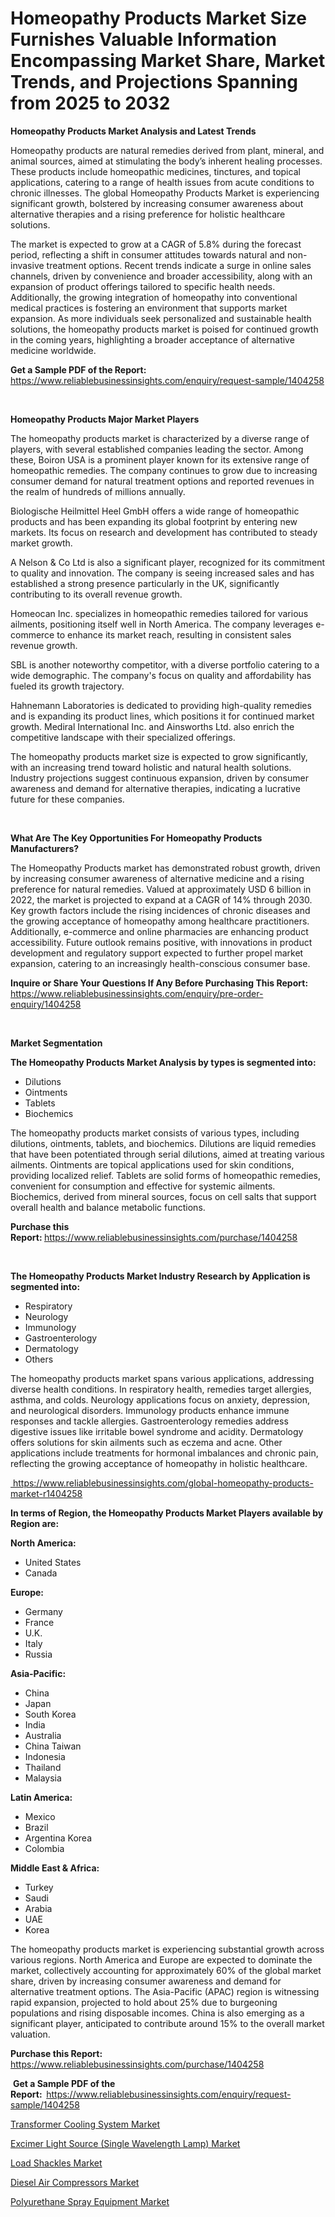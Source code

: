 <p><h1>Homeopathy Products Market Size Furnishes Valuable Information Encompassing Market Share, Market Trends, and Projections Spanning from 2025 to 2032</h1></p><p><strong>Homeopathy Products Market Analysis and Latest Trends</strong></p>
<p><p>Homeopathy products are natural remedies derived from plant, mineral, and animal sources, aimed at stimulating the body’s inherent healing processes. These products include homeopathic medicines, tinctures, and topical applications, catering to a range of health issues from acute conditions to chronic illnesses. The global Homeopathy Products Market is experiencing significant growth, bolstered by increasing consumer awareness about alternative therapies and a rising preference for holistic healthcare solutions. </p><p>The market is expected to grow at a CAGR of 5.8% during the forecast period, reflecting a shift in consumer attitudes towards natural and non-invasive treatment options. Recent trends indicate a surge in online sales channels, driven by convenience and broader accessibility, along with an expansion of product offerings tailored to specific health needs. Additionally, the growing integration of homeopathy into conventional medical practices is fostering an environment that supports market expansion. As more individuals seek personalized and sustainable health solutions, the homeopathy products market is poised for continued growth in the coming years, highlighting a broader acceptance of alternative medicine worldwide.</p></p>
<p><strong>Get a Sample PDF of the Report:&nbsp;</strong> <a href="https://www.reliablebusinessinsights.com/enquiry/request-sample/1404258?utm_campaign=3568&utm_medium=2&utm_source=Github&utm_content=ia&utm_term=28032025&utm_id=homeopathy-products">https://www.reliablebusinessinsights.com/enquiry/request-sample/1404258</a></p>
<p>&nbsp;</p>
<p><strong>Homeopathy Products Major Market Players</strong></p>
<p><p>The homeopathy products market is characterized by a diverse range of players, with several established companies leading the sector. Among these, Boiron USA is a prominent player known for its extensive range of homeopathic remedies. The company continues to grow due to increasing consumer demand for natural treatment options and reported revenues in the realm of hundreds of millions annually.</p><p>Biologische Heilmittel Heel GmbH offers a wide range of homeopathic products and has been expanding its global footprint by entering new markets. Its focus on research and development has contributed to steady market growth.</p><p>A Nelson & Co Ltd is also a significant player, recognized for its commitment to quality and innovation. The company is seeing increased sales and has established a strong presence particularly in the UK, significantly contributing to its overall revenue growth.</p><p>Homeocan Inc. specializes in homeopathic remedies tailored for various ailments, positioning itself well in North America. The company leverages e-commerce to enhance its market reach, resulting in consistent sales revenue growth.</p><p>SBL is another noteworthy competitor, with a diverse portfolio catering to a wide demographic. The company's focus on quality and affordability has fueled its growth trajectory.</p><p>Hahnemann Laboratories is dedicated to providing high-quality remedies and is expanding its product lines, which positions it for continued market growth. Mediral International Inc. and Ainsworths Ltd. also enrich the competitive landscape with their specialized offerings.</p><p>The homeopathy products market size is expected to grow significantly, with an increasing trend toward holistic and natural health solutions. Industry projections suggest continuous expansion, driven by consumer awareness and demand for alternative therapies, indicating a lucrative future for these companies.</p></p>
<p>&nbsp;</p>
<p><strong>What Are The Key Opportunities For Homeopathy Products Manufacturers?</strong></p>
<p><p>The Homeopathy Products market has demonstrated robust growth, driven by increasing consumer awareness of alternative medicine and a rising preference for natural remedies. Valued at approximately USD 6 billion in 2022, the market is projected to expand at a CAGR of 14% through 2030. Key growth factors include the rising incidences of chronic diseases and the growing acceptance of homeopathy among healthcare practitioners. Additionally, e-commerce and online pharmacies are enhancing product accessibility. Future outlook remains positive, with innovations in product development and regulatory support expected to further propel market expansion, catering to an increasingly health-conscious consumer base.</p></p>
<p><strong>Inquire or Share Your Questions If Any Before Purchasing This Report:</strong> <a href="https://www.reliablebusinessinsights.com/enquiry/pre-order-enquiry/1404258?utm_campaign=3568&utm_medium=2&utm_source=Github&utm_content=ia&utm_term=28032025&utm_id=homeopathy-products">https://www.reliablebusinessinsights.com/enquiry/pre-order-enquiry/1404258</a></p>
<p>&nbsp;</p>
<p><strong>Market Segmentation</strong></p>
<p><strong>The Homeopathy Products Market Analysis by types is segmented into:</strong></p>
<p><ul><li>Dilutions</li><li>Ointments</li><li>Tablets</li><li>Biochemics</li></ul></p>
<p><p>The homeopathy products market consists of various types, including dilutions, ointments, tablets, and biochemics. Dilutions are liquid remedies that have been potentiated through serial dilutions, aimed at treating various ailments. Ointments are topical applications used for skin conditions, providing localized relief. Tablets are solid forms of homeopathic remedies, convenient for consumption and effective for systemic ailments. Biochemics, derived from mineral sources, focus on cell salts that support overall health and balance metabolic functions.</p></p>
<p><strong>Purchase this Report:&nbsp;</strong><a href="https://www.reliablebusinessinsights.com/purchase/1404258?utm_campaign=3568&utm_medium=2&utm_source=Github&utm_content=ia&utm_term=28032025&utm_id=homeopathy-products">https://www.reliablebusinessinsights.com/purchase/1404258</a></p>
<p>&nbsp;</p>
<p><strong>The Homeopathy Products Market Industry Research by Application is segmented into:</strong></p>
<p><ul><li>Respiratory</li><li>Neurology</li><li>Immunology</li><li>Gastroenterology</li><li>Dermatology</li><li>Others</li></ul></p>
<p><p>The homeopathy products market spans various applications, addressing diverse health conditions. In respiratory health, remedies target allergies, asthma, and colds. Neurology applications focus on anxiety, depression, and neurological disorders. Immunology products enhance immune responses and tackle allergies. Gastroenterology remedies address digestive issues like irritable bowel syndrome and acidity. Dermatology offers solutions for skin ailments such as eczema and acne. Other applications include treatments for hormonal imbalances and chronic pain, reflecting the growing acceptance of homeopathy in holistic healthcare.</p></p>
<p><a href="https://www.reliablebusinessinsights.com/global-homeopathy-products-market-r1404258?utm_campaign=3568&utm_medium=2&utm_source=Github&utm_content=ia&utm_term=28032025&utm_id=homeopathy-products">&nbsp;https://www.reliablebusinessinsights.com/global-homeopathy-products-market-r1404258</a></p>
<p><strong>In terms of Region, the Homeopathy Products Market Players available by Region are:</strong></p>
<p>
    <p> <strong> North America: </strong>
        <ul>
            <li>United States</li>
            <li>Canada</li>
        </ul>
        </p> 
    <p> <strong> Europe: </strong>
        <ul>
            <li>Germany</li>
            <li>France</li>
            <li>U.K.</li>
            <li>Italy</li>
            <li>Russia</li>
        </ul>
        </p> 
    <p> <strong> Asia-Pacific: </strong>
        <ul>
            <li>China</li>
            <li>Japan</li>
            <li>South Korea</li>
            <li>India</li>
            <li>Australia</li>
            <li>China Taiwan</li>
            <li>Indonesia</li>
            <li>Thailand</li>
            <li>Malaysia</li>
        </ul>
        </p> 
    <p> <strong> Latin America: </strong>
        <ul>
            <li>Mexico</li>
            <li>Brazil</li>
            <li>Argentina Korea</li>
            <li>Colombia</li>
        </ul>
        </p> 
    <p> <strong> Middle East & Africa: </strong>
        <ul>
            <li>Turkey</li>
            <li>Saudi</li>
            <li>Arabia</li>
            <li>UAE</li>
            <li>Korea</li>
        </ul>
    </p>
    </p>
<p><p>The homeopathy products market is experiencing substantial growth across various regions. North America and Europe are expected to dominate the market, collectively accounting for approximately 60% of the global market share, driven by increasing consumer awareness and demand for alternative treatment options. The Asia-Pacific (APAC) region is witnessing rapid expansion, projected to hold about 25% due to burgeoning populations and rising disposable incomes. China is also emerging as a significant player, anticipated to contribute around 15% to the overall market valuation.</p></p>
<p><strong>Purchase this Report: </strong><a href="https://www.reliablebusinessinsights.com/purchase/1404258?utm_campaign=3568&utm_medium=2&utm_source=Github&utm_content=ia&utm_term=28032025&utm_id=homeopathy-products">https://www.reliablebusinessinsights.com/purchase/1404258</a></p>
<p>&nbsp;<strong>Get a Sample PDF of the Report:&nbsp;&nbsp;</strong><a href="https://www.reliablebusinessinsights.com/enquiry/request-sample/1404258?utm_campaign=3568&utm_medium=2&utm_source=Github&utm_content=ia&utm_term=28032025&utm_id=homeopathy-products">https://www.reliablebusinessinsights.com/enquiry/request-sample/1404258</a></p>
<p><strong></strong></p>
<p><p><a href="https://www.linkedin.com/pulse/future-trends-global-transformer-cooling-system-market-insights-m6zvf?utm_campaign=3568&utm_medium=2&utm_source=Github&utm_content=ia&utm_term=28032025&utm_id=homeopathy-products">Transformer Cooling System Market</a></p><p><a href="https://github.com/weisonmanych/Market-Research-Report-List-1/blob/main/excimer-light-source-single-wavelength-lamp-market.md?utm_campaign=3568&utm_medium=2&utm_source=Github&utm_content=ia&utm_term=28032025&utm_id=homeopathy-products">Excimer Light Source (Single Wavelength Lamp) Market</a></p><p><a href="https://www.linkedin.com/pulse/examining-load-shacklesmarket-factorsinfluencing-revenue-growth-ifwnf?utm_campaign=3568&utm_medium=2&utm_source=Github&utm_content=ia&utm_term=28032025&utm_id=homeopathy-products">Load Shackles Market</a></p><p><a href="https://www.linkedin.com/pulse/regional-development-deployment-revenue-growth-diesel-air-compressors-18usf?utm_campaign=3568&utm_medium=2&utm_source=Github&utm_content=ia&utm_term=28032025&utm_id=homeopathy-products">Diesel Air Compressors Market</a></p><p><a href="https://www.linkedin.com/pulse/complete-analysis-polyurethane-spray-equipment-market-ya67f?utm_campaign=3568&utm_medium=2&utm_source=Github&utm_content=ia&utm_term=28032025&utm_id=homeopathy-products">Polyurethane Spray Equipment Market</a></p></p>